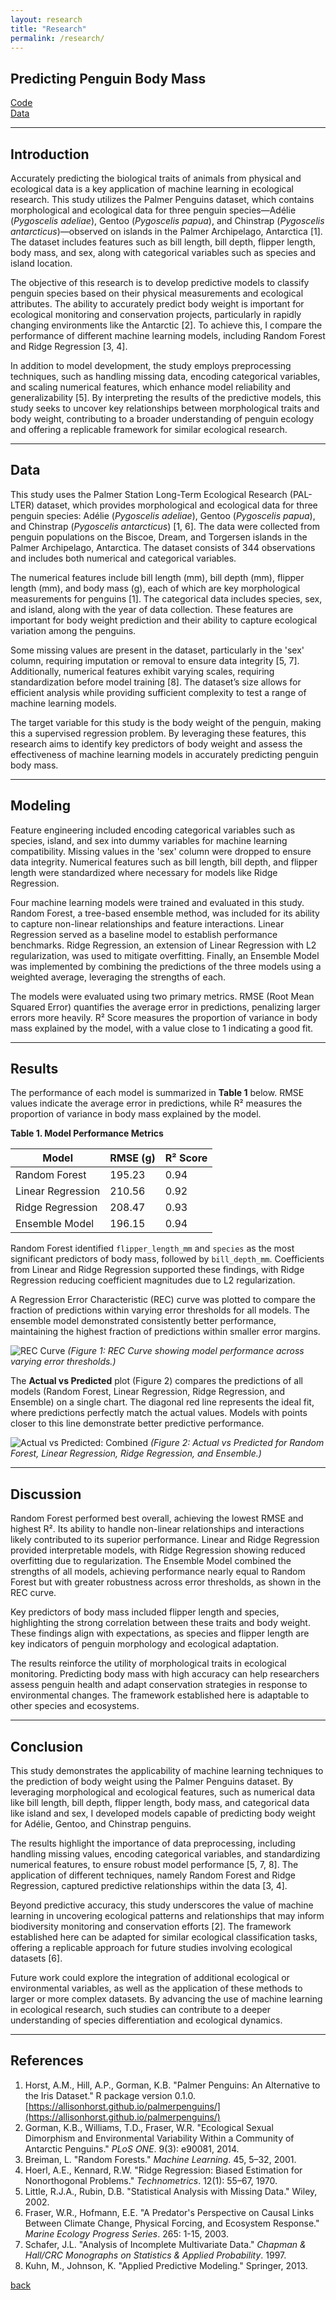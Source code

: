 ```yaml
---
layout: research
title: "Research"
permalink: /research/
---
```



## Predicting Penguin Body Mass

[Code](https://colab.research.google.com/drive/1J4wXknTVbelWBQYBGbdF_wsY-XkK__2m?usp=sharing)  
[Data](https://archive.ics.uci.edu/dataset/690/palmer+penguins-3)  

---

## Introduction
Accurately predicting the biological traits of animals from physical and ecological data is a key application of machine learning in ecological research. This study utilizes the Palmer Penguins dataset, which contains morphological and ecological data for three penguin species—Adélie (*Pygoscelis adeliae*), Gentoo (*Pygoscelis papua*), and Chinstrap (*Pygoscelis antarcticus*)—observed on islands in the Palmer Archipelago, Antarctica [1]. The dataset includes features such as bill length, bill depth, flipper length, body mass, and sex, along with categorical variables such as species and island location.

The objective of this research is to develop predictive models to classify penguin species based on their physical measurements and ecological attributes. The ability to accurately predict body weight is important for ecological monitoring and conservation projects, particularly in rapidly changing environments like the Antarctic [2]. To achieve this, I compare the performance of different machine learning models, including Random Forest and Ridge Regression [3, 4].

In addition to model development, the study employs preprocessing techniques, such as handling missing data, encoding categorical variables, and scaling numerical features, which enhance model reliability and generalizability [5]. By interpreting the results of the predictive models, this study seeks to uncover key relationships between morphological traits and body weight, contributing to a broader understanding of penguin ecology and offering a replicable framework for similar ecological research.

---

## Data
This study uses the Palmer Station Long-Term Ecological Research (PAL-LTER) dataset, which provides morphological and ecological data for three penguin species: Adélie (*Pygoscelis adeliae*), Gentoo (*Pygoscelis papua*), and Chinstrap (*Pygoscelis antarcticus*) [1, 6]. The data were collected from penguin populations on the Biscoe, Dream, and Torgersen islands in the Palmer Archipelago, Antarctica. The dataset consists of 344 observations and includes both numerical and categorical variables.

The numerical features include bill length (mm), bill depth (mm), flipper length (mm), and body mass (g), each of which are key morphological measurements for penguins [1]. The categorical data includes species, sex, and island, along with the year of data collection. These features are important for body weight prediction and their ability to capture ecological variation among the penguins.

Some missing values are present in the dataset, particularly in the 'sex' column, requiring imputation or removal to ensure data integrity [5, 7]. Additionally, numerical features exhibit varying scales, requiring standardization before model training [8]. The dataset’s size allows for efficient analysis while providing sufficient complexity to test a range of machine learning models.

The target variable for this study is the body weight of the penguin, making this a supervised regression problem. By leveraging these features, this research aims to identify key predictors of body weight and assess the effectiveness of machine learning models in accurately predicting penguin body mass.

---

## Modeling

Feature engineering included encoding categorical variables such as species, island, and sex into dummy variables for machine learning compatibility. Missing values in the 'sex' column were dropped to ensure data integrity. Numerical features such as bill length, bill depth, and flipper length were standardized where necessary for models like Ridge Regression.

Four machine learning models were trained and evaluated in this study. Random Forest, a tree-based ensemble method, was included for its ability to capture non-linear relationships and feature interactions. Linear Regression served as a baseline model to establish performance benchmarks. Ridge Regression, an extension of Linear Regression with L2 regularization, was used to mitigate overfitting. Finally, an Ensemble Model was implemented by combining the predictions of the three models using a weighted average, leveraging the strengths of each.

The models were evaluated using two primary metrics. RMSE (Root Mean Squared Error) quantifies the average error in predictions, penalizing larger errors more heavily. R² Score measures the proportion of variance in body mass explained by the model, with a value close to 1 indicating a good fit.

---

## Results

The performance of each model is summarized in **Table 1** below. RMSE values indicate the average error in predictions, while R² measures the proportion of variance in body mass explained by the model.

**Table 1. Model Performance Metrics**

| Model              | RMSE (g)      | R² Score      |
|--------------------|---------------|---------------|
| Random Forest      | 195.23        | 0.94          |
| Linear Regression  | 210.56        | 0.92          |
| Ridge Regression   | 208.47        | 0.93          |
| Ensemble Model     | 196.15        | 0.94          |

Random Forest identified `flipper_length_mm` and `species` as the most significant predictors of body mass, followed by `bill_depth_mm`. Coefficients from Linear and Ridge Regression supported these findings, with Ridge Regression reducing coefficient magnitudes due to L2 regularization.

A Regression Error Characteristic (REC) curve was plotted to compare the fraction of predictions within varying error thresholds for all models. The ensemble model demonstrated consistently better performance, maintaining the highest fraction of predictions within smaller error margins.

![REC Curve](/images/rec_curve.png )
*(Figure 1: REC Curve showing model performance across varying error thresholds.)*

The **Actual vs Predicted** plot (Figure 2) compares the predictions of all models (Random Forest, Linear Regression, Ridge Regression, and Ensemble) on a single chart. The diagonal red line represents the ideal fit, where predictions perfectly match the actual values. Models with points closer to this line demonstrate better predictive performance.

![Actual vs Predicted: Combined](/images/ActualvsPredicted_Ensemble.png)
*(Figure 2: Actual vs Predicted for Random Forest, Linear Regression, Ridge Regression, and Ensemble.)*

---

## Discussion

Random Forest performed best overall, achieving the lowest RMSE and highest R². Its ability to handle non-linear relationships and interactions likely contributed to its superior performance. Linear and Ridge Regression provided interpretable models, with Ridge Regression showing reduced overfitting due to regularization. The Ensemble Model combined the strengths of all models, achieving performance nearly equal to Random Forest but with greater robustness across error thresholds, as shown in the REC curve.

Key predictors of body mass included flipper length and species, highlighting the strong correlation between these traits and body weight. These findings align with expectations, as species and flipper length are key indicators of penguin morphology and ecological adaptation.

The results reinforce the utility of morphological traits in ecological monitoring. Predicting body mass with high accuracy can help researchers assess penguin health and adapt conservation strategies in response to environmental changes. The framework established here is adaptable to other species and ecosystems.

---

## Conclusion
This study demonstrates the applicability of machine learning techniques to the prediction of body weight using the Palmer Penguins dataset. By leveraging morphological and ecological features, such as numerical data like bill length, bill depth, flipper length, body mass, and categorical data like island and sex, I developed models capable of predicting body weight for Adélie, Gentoo, and Chinstrap penguins.

The results highlight the importance of data preprocessing, including handling missing values, encoding categorical variables, and standardizing numerical features, to ensure robust model performance [5, 7, 8]. The application of different techniques, namely Random Forest and Ridge Regression, captured predictive relationships within the data [3, 4].

Beyond predictive accuracy, this study underscores the value of machine learning in uncovering ecological patterns and relationships that may inform biodiversity monitoring and conservation efforts [2]. The framework established here can be adapted for similar ecological classification tasks, offering a replicable approach for future studies involving ecological datasets [6].

Future work could explore the integration of additional ecological or environmental variables, as well as the application of these methods to larger or more complex datasets. By advancing the use of machine learning in ecological research, such studies can contribute to a deeper understanding of species differentiation and ecological dynamics.

---

## References

1. Horst, A.M., Hill, A.P., Gorman, K.B. "Palmer Penguins: An Alternative to the Iris Dataset." R package version 0.1.0. [https://allisonhorst.github.io/palmerpenguins/](https://allisonhorst.github.io/palmerpenguins/)  
2. Gorman, K.B., Williams, T.D., Fraser, W.R. "Ecological Sexual Dimorphism and Environmental Variability Within a Community of Antarctic Penguins." *PLoS ONE*. 9(3): e90081, 2014.  
3. Breiman, L. "Random Forests." *Machine Learning*. 45, 5–32, 2001.  
4. Hoerl, A.E., Kennard, R.W. "Ridge Regression: Biased Estimation for Nonorthogonal Problems." *Technometrics*. 12(1): 55–67, 1970.  
5. Little, R.J.A., Rubin, D.B. "Statistical Analysis with Missing Data." Wiley, 2002.  
6. Fraser, W.R., Hofmann, E.E. "A Predator's Perspective on Causal Links Between Climate Change, Physical Forcing, and Ecosystem Response." *Marine Ecology Progress Series*. 265: 1-15, 2003.  
7. Schafer, J.L. "Analysis of Incomplete Multivariate Data." *Chapman & Hall/CRC Monographs on Statistics & Applied Probability*. 1997.  
8. Kuhn, M., Johnson, K. "Applied Predictive Modeling." Springer, 2013.  


[back](./)

